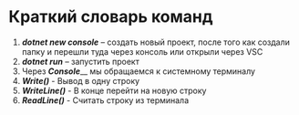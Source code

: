 # Краткий словарь команд

1. *__dotnet new console__* – создать новый проект, после того как создали папку и перешли туда через консоль или открыли через VSC
2. *__dotnet run__* – запустить проект
3. Через *__Console__*__ мы обращаемся к системному
терминалу
4. *__Write()__* -  Вывод в одну строку
5. *__WriteLine()__* - В конце перейти на новую строку
6. *__ReadLine()__* - Считать строку из терминала